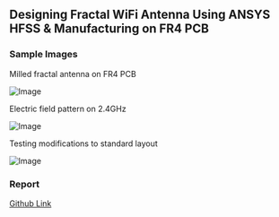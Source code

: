 ## Designing Fractal WiFi Antenna Using ANSYS HFSS & Manufacturing on FR4 PCB

### Sample Images
Milled fractal antenna on FR4 PCB

![Image](https://i.imgur.com/nfTcyqe.png)

Electric field pattern on 2.4GHz

![Image](https://i.imgur.com/zpHf9oI.png)

Testing modifications to standard layout

![Image](https://i.imgur.com/D1r3Yq3.png)

### Report
[Github Link](https://github.com/javier2828/fractalAntenna/blob/master/fractal%20antenna%20final%20report.pdf)
